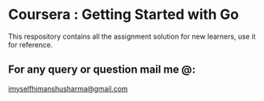 # Coursera : Getting Started with Go

This respository contains all the assignment solution for new learners, use it for reference.

## For any query or question mail me @:
imyselfhimanshusharma@gmail.com
